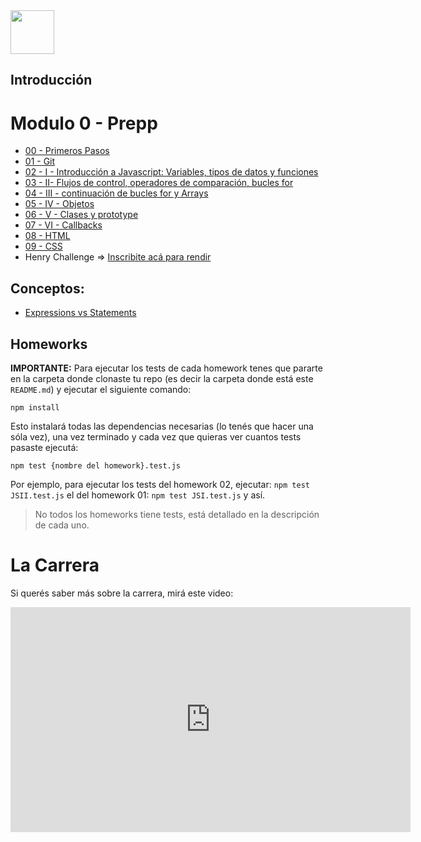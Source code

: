 <img  src='./logo.png' height='70px'>

## Introducción

# Modulo 0 - Prepp

* [00 - Primeros Pasos](./00-PrimerosPasos)
* [01 - Git](./01-Git)
* [02 - I - Introducción a Javascript: Variables, tipos de datos y funciones](./02-JS-I)
* [03 - II- Flujos de control, operadores de comparación, bucles for](./03-JS-II)
* [04 - III - continuación de bucles for y Arrays](./04-JS-III)
* [05 - IV - Objetos](./05-JS-IV)
* [06 - V - Clases y prototype](./06-JS-V)
* [07 - VI - Callbacks](./07-JS-VI)
* [08 - HTML](./08-HTML)
* [09 - CSS](./09-CSS-Positioning)
* Henry Challenge => [Inscribite acá para rendir](https://airtable.com/shrjhdL2GfsusMZ05)

## Conceptos:

* [Expressions vs Statements](./JS-conceptos/Statements-Expressions/)

## Homeworks

__IMPORTANTE:__ Para ejecutar los tests de cada homework tenes que pararte en la carpeta donde clonaste tu repo (es decir la carpeta donde está este `README.md`) y ejecutar el siguiente comando:

`npm install`

Esto instalará todas las dependencias necesarias (lo tenés que hacer una sóla vez), una vez terminado y cada vez que quieras ver cuantos tests pasaste ejecutá:

```
npm test {nombre del homework}.test.js
```

Por ejemplo, para ejecutar los tests del homework 02, ejecutar: `npm test JSII.test.js`
el del homework 01: `npm test JSI.test.js`
y así.

> No todos los homeworks tiene tests, está detallado en la descripción de cada uno.

# La Carrera

Si querés saber más sobre la carrera, mirá este video:
<iframe src="https://player.vimeo.com/video/426051769" width="640" height="360" frameborder="0" allow="autoplay; fullscreen" allowfullscreen></iframe>
